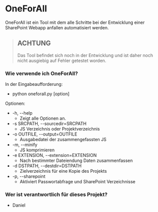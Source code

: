 # OneForAll #

OneForAll ist ein Tool mit dem alle Schritte bei der Entwicklung einer SharePoint Webapp anfallen automatisiert werden.

> ## ACHTUNG ##
>
> Das Tool befindet sich noch in der Entwicklung und ist daher noch nicht ausgiebig auf Fehler getestet worden.

### Wie verwende ich OneForAll? ###

In der Eingabeaufforderung:
* python oneforall.py \[option\]

Optionen:
* -h, --help
	* Zeigt alle Optionen an.
* -s SRCPATH, --sourcedir=SRCPATH
	* JS Verzeichnis oder Projektverzeichnis
* -o OUTFILE, --output=OUTFILE
	* Ausgabedatei der zusammengefassten JS
* -m, --minify
	* JS komprimieren
* -e EXTENSION, --extension=EXTENSION
	* Nach bestimmter Dateiendung Daten zusammenfassen
* -d DSTPATH, --destdir=DSTPATH
	* Zielverzeichnis für eine Kopie des Projekts
* -p, --sharepoint
	* Aktiviert Passwortabfrage und SharePoint Verzeichnisse

### Wer ist verantwortlich für dieses Projekt? ###

* Daniel